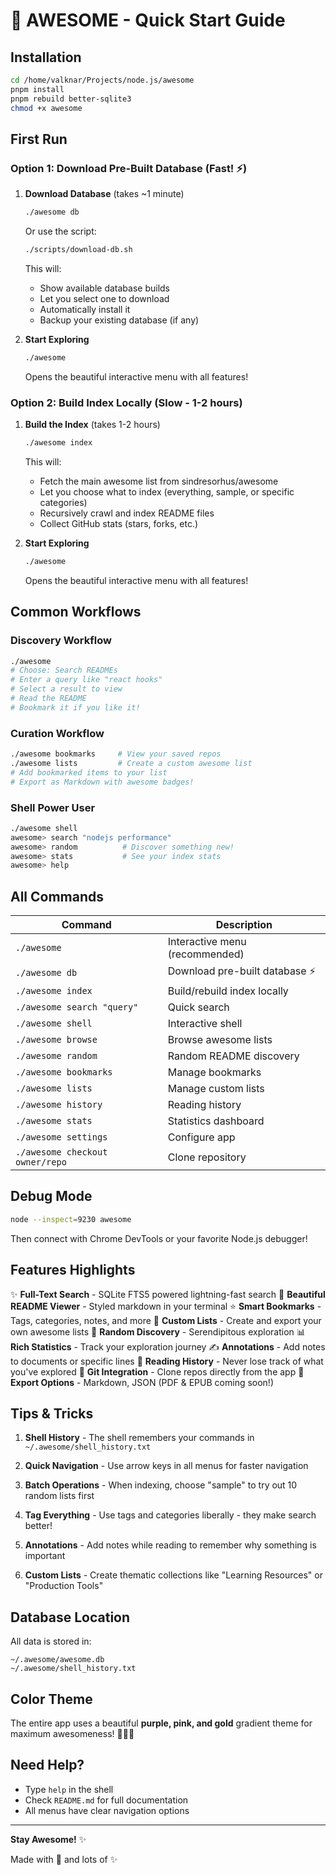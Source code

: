 # 🚀 AWESOME - Quick Start Guide

## Installation

```bash
cd /home/valknar/Projects/node.js/awesome
pnpm install
pnpm rebuild better-sqlite3
chmod +x awesome
```

## First Run

### Option 1: Download Pre-Built Database (Fast! ⚡)

1. **Download Database** (takes ~1 minute)
   ```bash
   ./awesome db
   ```
   Or use the script:
   ```bash
   ./scripts/download-db.sh
   ```
   This will:
   - Show available database builds
   - Let you select one to download
   - Automatically install it
   - Backup your existing database (if any)

2. **Start Exploring**
   ```bash
   ./awesome
   ```
   Opens the beautiful interactive menu with all features!

### Option 2: Build Index Locally (Slow - 1-2 hours)

1. **Build the Index** (takes 1-2 hours)
   ```bash
   ./awesome index
   ```
   This will:
   - Fetch the main awesome list from sindresorhus/awesome
   - Let you choose what to index (everything, sample, or specific categories)
   - Recursively crawl and index README files
   - Collect GitHub stats (stars, forks, etc.)

2. **Start Exploring**
   ```bash
   ./awesome
   ```
   Opens the beautiful interactive menu with all features!

## Common Workflows

### Discovery Workflow
```bash
./awesome
# Choose: Search READMEs
# Enter a query like "react hooks"
# Select a result to view
# Read the README
# Bookmark it if you like it!
```

### Curation Workflow
```bash
./awesome bookmarks     # View your saved repos
./awesome lists         # Create a custom awesome list
# Add bookmarked items to your list
# Export as Markdown with awesome badges!
```

### Shell Power User
```bash
./awesome shell
awesome> search "nodejs performance"
awesome> random          # Discover something new!
awesome> stats           # See your index stats
awesome> help
```

## All Commands

| Command | Description |
|---------|-------------|
| `./awesome` | Interactive menu (recommended) |
| `./awesome db` | Download pre-built database ⚡ |
| `./awesome index` | Build/rebuild index locally |
| `./awesome search "query"` | Quick search |
| `./awesome shell` | Interactive shell |
| `./awesome browse` | Browse awesome lists |
| `./awesome random` | Random README discovery |
| `./awesome bookmarks` | Manage bookmarks |
| `./awesome lists` | Manage custom lists |
| `./awesome history` | Reading history |
| `./awesome stats` | Statistics dashboard |
| `./awesome settings` | Configure app |
| `./awesome checkout owner/repo` | Clone repository |

## Debug Mode

```bash
node --inspect=9230 awesome
```

Then connect with Chrome DevTools or your favorite Node.js debugger!

## Features Highlights

✨ **Full-Text Search** - SQLite FTS5 powered lightning-fast search
📖 **Beautiful README Viewer** - Styled markdown in your terminal
⭐ **Smart Bookmarks** - Tags, categories, notes, and more
📝 **Custom Lists** - Create and export your own awesome lists
🎲 **Random Discovery** - Serendipitous exploration
📊 **Rich Statistics** - Track your exploration journey
✍️ **Annotations** - Add notes to documents or specific lines
📜 **Reading History** - Never lose track of what you've explored
🚀 **Git Integration** - Clone repos directly from the app
🎨 **Export Options** - Markdown, JSON (PDF & EPUB coming soon!)

## Tips & Tricks

1. **Shell History** - The shell remembers your commands in `~/.awesome/shell_history.txt`

2. **Quick Navigation** - Use arrow keys in all menus for faster navigation

3. **Batch Operations** - When indexing, choose "sample" to try out 10 random lists first

4. **Tag Everything** - Use tags and categories liberally - they make search better!

5. **Annotations** - Add notes while reading to remember why something is important

6. **Custom Lists** - Create thematic collections like "Learning Resources" or "Production Tools"

## Database Location

All data is stored in:
```
~/.awesome/awesome.db
~/.awesome/shell_history.txt
```

## Color Theme

The entire app uses a beautiful **purple, pink, and gold** gradient theme for maximum awesomeness! 💜💗💛

## Need Help?

- Type `help` in the shell
- Check `README.md` for full documentation
- All menus have clear navigation options

---

**Stay Awesome!** ✨

Made with 💜 and lots of ✨
